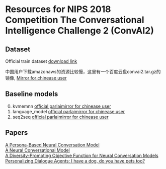 # Resources for NIPS 2018 Competition The Conversational Intelligence Challenge 2 (ConvAI2)  


## Dataset  

Official train dataset [download link](https://s3.amazonaws.com/fair-data/parlai/convai2/convai2.tar.gz)

中国用户下载amazonaws的资源比较慢，这里有一个百度云盘convai2.tar.gz的镜像, [Mirror for chinease user](https://pan.baidu.com/s/1Akz9PpbNvlvVMtp9NxXBDA)


## Baseline models


0. kvmemnn [official parlai](https://s3.amazonaws.com/fair-data/parlai/_models/convai2/kvmemnn.tgz)[mirror for chinease user]()
0. language_model [official parlai](https://s3.amazonaws.com/fair-data/parlai/_models)[mirror for chinease user]()
0. seq2seq [official parlai](https://s3.amazonaws.com/fair-data/parlai/_models/convai2/convai2_self_seq2seq_model.tgz)[mirror for chinease user]()

## Papers 

[A Persona-Based Neural Conversation Model](https://arxiv.org/abs/1603.06155)  
[A Neural Conversational Model](https://arxiv.org/abs/1506.05869)  
[A Diversity-Promoting Objective Function for Neural Conversation Models](https://arxiv.org/abs/1510.03055)  
[Personalizing Dialogue Agents: I have a dog, do you have pets too?](https://arxiv.org/abs/1801.07243)  
